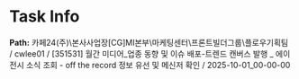 # Task Info

**Path:** 카페24(주)\본사사업장\[CG]MI본부\마케팅센터\프론트빌더그룹\플로우기획팀 / cwlee01 / [351531] 월간 미디어_업종 동향 및 이슈 배포-트렌드 캔버스 발행 _ 에이전시 소식 조회 - off the record 정보 유선 및 메신저 확인 / 2025-10-01_00-00-00

